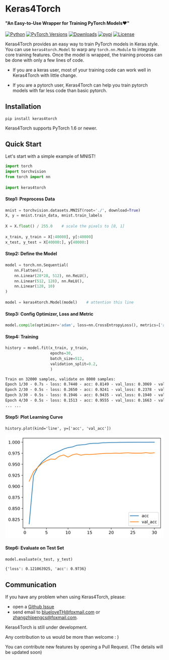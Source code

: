 # Keras4Torch

#### "An Easy-to-Use Wrapper for Training PyTorch Models❤"

[![Python](https://img.shields.io/badge/python-3.6%20%7C%203.7%20%7C%203.8-blue)](https://www.python.org)
[![PyTorch Versions](https://img.shields.io/badge/PyTorch-1.6+-blue.svg)](https://pypi.org/project/keras4torch)
[![Downloads](https://pepy.tech/badge/keras4torch)](https://pepy.tech/project/keras4torch)
[![pypi](https://img.shields.io/pypi/v/keras4torch.svg)](https://pypi.python.org/pypi/keras4torch)
[![License](https://img.shields.io/github/license/blueloveTH/keras4torch.svg)](https://github.com/blueloveTH/keras4torch/blob/master/LICENSE)

Keras4Torch provides an easy way to train PyTorch models in Keras style. You can use `keras4torch.Model` to warp any `torch.nn.Module` to integrate core training features. Once the model is wrapped, the training process can be done with only a few lines of code.

+ If you are a keras user, most of your training code can work well in Keras4Torch with little change.

+ If you are a pytorch user, Keras4Torch can help you train pytorch models with far less code than basic pytorch.

## Installation

```
pip install keras4torch
```

Keras4Torch supports PyTorch 1.6 or newer.



## Quick Start

Let's start with a simple example of MNIST!

```python
import torch
import torchvision
from torch import nn

import keras4torch
```

#### Step1: Preprocess Data

```python
mnist = torchvision.datasets.MNIST(root='./', download=True)
X, y = mnist.train_data, mnist.train_labels

X = X.float() / 255.0    # scale the pixels to [0, 1]

x_train, y_train = X[:40000], y[:40000]
x_test, y_test = X[40000:], y[40000:]
```

#### Step2: Define the Model

```python
model = torch.nn.Sequential(
    nn.Flatten(),
    nn.Linear(28*28, 512), nn.ReLU(),
    nn.Linear(512, 128), nn.ReLU(),
    nn.Linear(128, 10)
)

model = keras4torch.Model(model)    # attention this line
```

#### Step3: Config Optimizer, Loss and Metric

```python
model.compile(optimizer='adam', loss=nn.CrossEntropyLoss(), metrics=['acc'])
```

#### Step4: Training

```python
history = model.fit(x_train, y_train,
                	epochs=30,
                	batch_size=512,
                	validation_split=0.2,
                	)
```

```txt
Train on 32000 samples, validate on 8000 samples:
Epoch 1/30 - 0.7s - loss: 0.7440 - acc: 0.8149 - val_loss: 0.3069 - val_acc: 0.9114 - lr: 1e-03
Epoch 2/30 - 0.5s - loss: 0.2650 - acc: 0.9241 - val_loss: 0.2378 - val_acc: 0.9331 - lr: 1e-03
Epoch 3/30 - 0.5s - loss: 0.1946 - acc: 0.9435 - val_loss: 0.1940 - val_acc: 0.9431 - lr: 1e-03
Epoch 4/30 - 0.5s - loss: 0.1513 - acc: 0.9555 - val_loss: 0.1663 - val_acc: 0.9524 - lr: 1e-03
... ...
```

#### Step5: Plot Learning Curve

```
history.plot(kind='line', y=['acc', 'val_acc'])
```

<img src="docs/learning_curve.svg"  />

#### Step6: Evaluate on Test Set

```python
model.evaluate(x_test, y_test)
```

```txt
{'loss': 0.121063925, 'acc': 0.9736}
```



## Communication

If you have any problem when using Keras4Torch, please:

+ open a [Github Issue](https://github.com/blueloveTH/keras4torch/issues) 
+ send email to blueloveTH@foxmail.com or zhangzhipengcs@foxmail.com.

Keras4Torch is still under development.

Any contribution to us would be more than welcome : )

You can contribute new features by opening a Pull Request. (The details will be updated soon)

